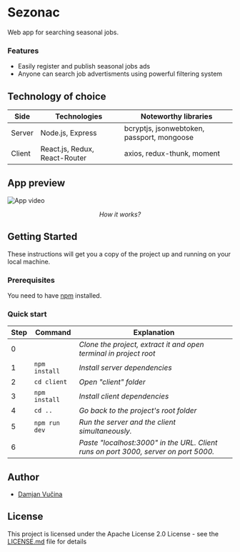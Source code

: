 ﻿# Sezonac

Web app for searching seasonal jobs.

### Features

- Easily register and publish seasonal jobs ads
- Anyone can search job advertisments using powerful filtering system


## Technology of choice

| Side   | Technologies                  | Noteworthy libraries                       |
| ------ | ----------------------------- | ------------------------------------------ |
| Server | Node.js, Express              | bcryptjs, jsonwebtoken, passport, mongoose |
| Client | React.js, Redux, React-Router | axios, redux-thunk, moment                 |

## App preview

![App video](https://github.com/damjanvucina/sezonac/blob/master/preview.gif)

<p align="center"><em>How it works?</em></p>

## Getting Started

These instructions will get you a copy of the project up and running on your local machine.

### Prerequisites

You need to have [npm](https://www.npmjs.com/get-npm "Click here to install npm. ") installed.

### Quick start

Step | Command | Explanation
--- | --- | ---
0 |      | *Clone the project, extract it and open terminal in project root*
1 | `npm install` | *Install server dependencies*
2 | `cd client` | *Open "client" folder*
3 | `npm install` | *Install client dependencies*
4 | `cd ..` | *Go back to the project's root folder*
5 | `npm run dev` | *Run the server and the client simultaneously.*
6 |      | *Paste "localhost:3000" in the URL. Client runs on port 3000, server on port 5000.*

## Author

- [Damjan Vučina](https://github.com/damjanvucina)

## License

This project is licensed under the Apache License 2.0 License - see the [LICENSE.md](https://github.com/damjanvucina/bsc-thesis/blob/master/LICENSE) file for details
